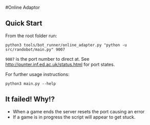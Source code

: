 #Online Adaptor

## Quick Start

From the root folder run:

    python3 tools/bot_runner/online_adapter.py "python -u src/randobot/main.py" 9007
    
`9007` is the port number to direct at. 
See http://punter.inf.ed.ac.uk/status.html for port states.

For further usage instructions:

    python3 main.py --help
    
## It failed! Why!?

 * When a game ends the server resets the port causing an error
 * If a game is in progress the script will appear to get stuck.
    
